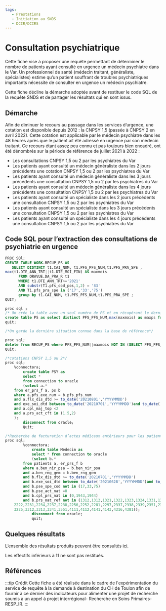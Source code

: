 ```yaml
---
tags:
   - Prestations
   - Initiation au SNDS
   - DCIR/DCIRS
---
```


# Consultation psychiatrique
<!-- SPDX-License-Identifier: MPL-2.0 -->

<TagLinks />

Cette fiche vise à proposer une requête permettant de déterminer le nombre de patients ayant consulté en urgence un médecin psychiatre dans le Var. 
Un professionnel de santé (médecin traitant, généraliste, spécialistes) estime qu’un patient souffrant de troubles psychiatriques importants nécessite de consulter en urgence un médecin psychiatre. 

Cette fiche décline la démarche adoptée avant de restituer le code SQL de la requête SNDS et de partager les résultats qui en sont issus.

## Démarche

Afin de diminuer le recours au passage dans les  services d’urgence, une cotation est disponible depuis 2012 : la CNPSY 1,5 (passée à CNPSY 2 en avril 2022).
Cette cotation est applicable par le médecin psychiatre dans les 48 heures après  que le patient ait été adressé en urgence par son médecin traitant. 
Ce recours étant assez peu connu et pas toujours bien encadré, ont été dénombrés sur la période de référence de juillet 2021 à 2022 :
- Les consultations CNPSY 1,5 ou 2 par les psychiatres du Var
- Les patients ayant consulté un médecin généraliste dans les 2 jours précédents une cotation  CNPSY 1,5 ou 2  par les psychiatres du Var
- Les patients ayant consulté un médecin généraliste dans les 3 jours précédents une consultation CNPSY 1,5 ou 2  par les psychiatres du Var
- Les patients ayant consulté un médecin généraliste dans les 4 jours précédents une consultation CNPSY 1,5 ou 2  par les psychiatres du Var
- Les patients ayant consulté un spécialiste dans les 2 jours précédents une consultation CNPSY 1,5 ou 2  par les psychiatres du Var
- Les patients ayant consulté un spécialiste dans les 3 jours précédents une consultation CNPSY 1,5 ou 2  par les psychiatres du Var
- Les patients ayant consulté un spécialiste dans les 4 jours précédents une consultation CNPSY 1,5 ou 2  par les psychiatres du Var

## Code SQL pour l’extraction des consultations de psychiatrie en urgence

```sql
PROC SQl;
CREATE TABLE WORK.RECUP_PS AS
   SELECT DISTINCT t1.CAI_NUM, t1.PFS_PFS_NUM,t1.PFS_PRA_SPE ,
max(t1.DTE_ANN_TRT||t1.DTE_MOI_FIN) AS maxmois
      FROM ORAVUE.DA_PRA_R t1
      WHERE t1.DTE_ANN_TRT>='2021'
	  AND substr(T1.pfs_cod_pos,1,2) = '83'
	  AND T1.pfs_pra_spe in ('17','33','75')
      group by t1.CAI_NUM, t1.PFS_PFS_NUM,t1.PFS_PRA_SPE ;
QUIT;

proc sql ;
/* On crée la table avec un seul numéro de PS et en récupérant le dernière situation du numéro de PS  */
create table PS as select distinct PFS_PFS_NUM,max(maxmois) as maxps from RECUP_PS group by PFS_PFS_NUM ;
quit;

/*On garde la dernière situation connue dans la base de référence*/

proc sql;
delete from RECUP_PS where PFS_PFS_NUM||maxmois NOT IN (SELECT PFS_PFS_NUM||maxps from PS);
Quit;

/*cotations CNPSY 1,5 ou 2*/
proc sql;
	%connectora;
		create table PSY as 
	    select *
	    from connection to oracle
		(select a.*
	from er_prs_f a, ps b
	where a.pfs_exe_num = b.pfs_pfs_num
	and a.flx_dis_dtd >= to_date('20210801','YYYYMMDD') 
	and exe_soi_dtd between to_date('20210701','YYYYMMDD')and to_date('20220630','YYYYMMDD')
	and a.cpl_maj_top <2
	and a.prs_act_cft in (1.5,2)
	);
		disconnect from oracle;
		Quit;

/*Recherche de facturation d’actes médicaux antérieurs pour les patients ayant eu consulté un psychiatre qui a coté une CNPSY 1,5 ou 2 */
proc sql;
		%connectora;
			create table Medecin as 
		    select * from connection to oracle
			(select b.*
		from patients a, er_prs_f b 	
		where a.ben_nir_psa = b.ben_nir_psa
		and a.ben_rng_gem = b.ben_rng_gem
		and b.flx_dis_dtd >= to_date('20210701','YYYYMMDD') 
		and b.exe_soi_dtd between to_date('20210628','YYYYMMDD')and to_date('20220629','YYYYMMDD')
		and b.pse_spe_cod not in (17,33,75)
		and b.pse_act_nat =0
		and b.cpl_prs_nat in (0,1943,1944)
		and b.prs_nat_ref not in (1312,1312,1321,1322,1323,1324,1331,1351,1352,1424,1929,1930,1981,2108,2111,2211,2212,2213,
	2222,2231,2234,2237,2238,2250,2252,2281,2297,2337,2338,2339,2351,2352,2380,2381,2382,2383,2386,2389,2391,2392,2428,3150,
	3225,3312,3313,3341,3551,4111,4112,4141,4143,4316,4381));
			disconnect from oracle;
			quit;

```

## Quelques résultats

L’ensemble des résultats produits peuvent être consultés [ici](../files/HDH/RequetealaDemande/20220608_Cpsy_CH_Toulon_MPL-2.0.xlsx). 

Les effectifs inférieurs à 11 ne sont pas restitués.


## Références  
:::tip Crédit
Cette fiche a été réalisée dans le cadre de l'expérimentation du service de requête à la demande à destination du CH de Toulon afin de fournir à ce dernier des indicateurs pour alimenter une projet de recherche soumis à un appel à projet interrégional- Recherche en Soins Primaires- RESP_IR.
:::

 


